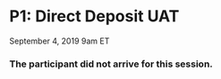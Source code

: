 # P1: Direct Deposit UAT

September 4, 2019 9am ET

### The participant did not arrive for this session.
